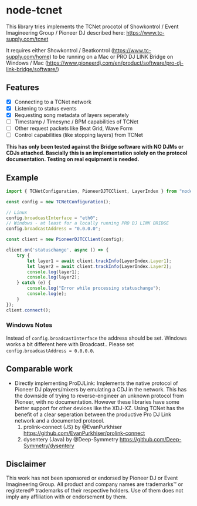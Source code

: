 # node-tcnet

This library tries implements the TCNet procotol of Showkontrol / Event Imagineering Group / Pioneer DJ described here: https://www.tc-supply.com/tcnet

It requires either Showkontrol / Beatkontrol (https://www.tc-supply.com/home) to be running on a Mac or PRO DJ LINK Bridge on Windows / Mac (https://www.pioneerdj.com/en/product/software/pro-dj-link-bridge/software/)

## Features

- [x] Connecting to a TCNet network
- [x] Listening to status events
- [x] Requesting song metadata of layers seperately
- [ ] Timestamp / Timesync / BPM capabilities of TCNet
- [ ] Other request packets like Beat Grid, Wave Form
- [ ] Control capabilities (like stopping layers) from TCNet

**This has only been tested against the Bridge software with NO DJMs or CDJs attached. Bascially this is an implementation solely on the protocol documentation. Testing on real equipment is needed.**

## Example
```typescript
import { TCNetConfiguration, PioneerDJTCClient, LayerIndex } from "node-tcnet"

const config = new TCNetConfiguration();

// Linux
config.broadcastInterface = "eth0";
// Windows - at least for a locally running PRO DJ LINK BRIDGE
config.broadcastAddress = "0.0.0.0";

const client = new PioneerDJTCClient(config);

client.on('statuschange', async () => {
    try {
        let layer1 = await client.trackInfo(LayerIndex.Layer1);
        let layer2 = await client.trackInfo(LayerIndex.Layer2);
        console.log(layer1);
        console.log(layer2);
    } catch (e) {
        console.log("Error while processing statuschange");
        console.log(e);
    }        
});
client.connect();
```
### Windows Notes
Instead of `config.broadcastInterface` the address should be set. Windows works a bit different here with Broadcast.. Please set `config.broadcastAddress = 0.0.0.0`.

## Comparable work
- Directly implementing ProDJLink: Implements the native protocol of Pioneer DJ players/mixers by emulating a CDJ in the network. This has the downside of trying to reverse-engineer an unknown protocol from Pioneer, with no documentation. However these libraries have some better support for other devices like the XDJ-XZ. Using TCNet has the benefit of a clear seperation between the productive Pro DJ Link network and a documented protocol.
  1. prolink-connect (JS) by @EvanPurkhiser https://github.com/EvanPurkhiser/prolink-connect
  2. dysentery (Java) by @Deep-Symmetry https://github.com/Deep-Symmetry/dysentery

## Disclaimer

This work has not been sponsored or endorsed by Pioneer DJ or Event Imagineering Group. All product and company names are trademarks™ or registered® trademarks of their respective holders. Use of them does not imply any affiliation with or endorsement by them.


